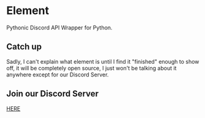 # Element
Pythonic Discord API Wrapper for Python.

## Catch up
Sadly, I can't explain what element is until I find it "finished" enough to show off, it will be completely open source, I just won't be talking about it anywhere except for our Discord Server.

## Join our Discord Server
[HERE](https://discord.gg/KKbeZNCw8b)
